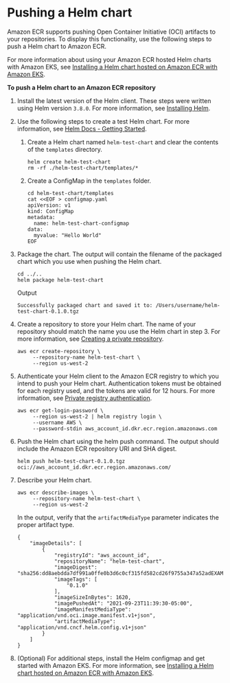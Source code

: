 # Pushing a Helm chart<a name="push-oci-artifact"></a>

Amazon ECR supports pushing Open Container Initiative \(OCI\) artifacts to your repositories\. To display this functionality, use the following steps to push a Helm chart to Amazon ECR\.

For more information about using your Amazon ECR hosted Helm charts with Amazon EKS, see [Installing a Helm chart hosted on Amazon ECR with Amazon EKS](ECR_on_EKS.md#using-helm-charts-eks)\.

**To push a Helm chart to an Amazon ECR repository**

1. Install the latest version of the Helm client\. These steps were written using Helm version `3.8.0`\. For more information, see [Installing Helm](https://helm.sh/docs/intro/install/)\.

1. Use the following steps to create a test Helm chart\. For more information, see [Helm Docs \- Getting Started](https://helm.sh/docs/chart_template_guide/getting_started/)\.

   1. Create a Helm chart named `helm-test-chart` and clear the contents of the `templates` directory\.

      ```
      helm create helm-test-chart
      rm -rf ./helm-test-chart/templates/*
      ```

   1. Create a ConfigMap in the `templates` folder\.

      ```
      cd helm-test-chart/templates
      cat <<EOF > configmap.yaml
      apiVersion: v1
      kind: ConfigMap
      metadata:
        name: helm-test-chart-configmap
      data:
        myvalue: "Hello World"
      EOF
      ```

1. Package the chart\. The output will contain the filename of the packaged chart which you use when pushing the Helm chart\.

   ```
   cd ../..
   helm package helm-test-chart
   ```

   Output

   ```
   Successfully packaged chart and saved it to: /Users/username/helm-test-chart-0.1.0.tgz
   ```

1. Create a repository to store your Helm chart\. The name of your repository should match the name you use the Helm chart in step 3\. For more information, see [Creating a private repository](repository-create.md)\.

   ```
   aws ecr create-repository \
        --repository-name helm-test-chart \
        --region us-west-2
   ```

1. Authenticate your Helm client to the Amazon ECR registry to which you intend to push your Helm chart\. Authentication tokens must be obtained for each registry used, and the tokens are valid for 12 hours\. For more information, see [Private registry authentication](registry_auth.md)\.

   ```
   aws ecr get-login-password \
        --region us-west-2 | helm registry login \
        --username AWS \
        --password-stdin aws_account_id.dkr.ecr.region.amazonaws.com
   ```

1. Push the Helm chart using the helm push command\. The output should include the Amazon ECR repository URI and SHA digest\.

   ```
   helm push helm-test-chart-0.1.0.tgz oci://aws_account_id.dkr.ecr.region.amazonaws.com/
   ```

1. Describe your Helm chart\.

   ```
   aws ecr describe-images \
        --repository-name helm-test-chart \
        --region us-west-2
   ```

   In the output, verify that the `artifactMediaType` parameter indicates the proper artifact type\.

   ```
   {
       "imageDetails": [
           {
               "registryId": "aws_account_id",
               "repositoryName": "helm-test-chart",
               "imageDigest": "sha256:dd8aebdda7df991a0ffe0b3d6c0cf315fd582cd26f9755a347a52adEXAMPLE",
               "imageTags": [
                   "0.1.0"
               ],
               "imageSizeInBytes": 1620,
               "imagePushedAt": "2021-09-23T11:39:30-05:00",
               "imageManifestMediaType": "application/vnd.oci.image.manifest.v1+json",
               "artifactMediaType": "application/vnd.cncf.helm.config.v1+json"
           }
       ]
   }
   ```

1. \(Optional\) For additional steps, install the Helm configmap and get started with Amazon EKS\. For more information, see [Installing a Helm chart hosted on Amazon ECR with Amazon EKS](ECR_on_EKS.md#using-helm-charts-eks)\.

